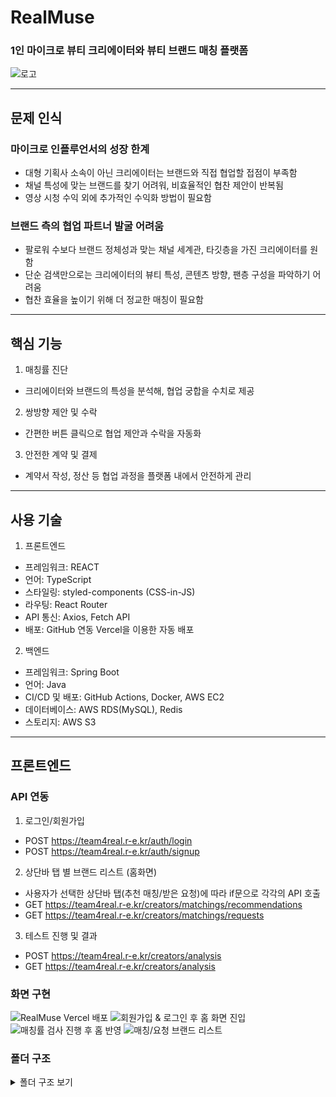 # RealMuse

### 1인 마이크로 뷰티 크리에이터와 뷰티 브랜드 매칭 플랫폼

![로고](assets/AppLogo.png)

---

## 문제 인식

### 마이크로 인플루언서의 성장 한계

- 대형 기획사 소속이 아닌 크리에이터는 브랜드와 직접 협업할 접점이 부족함
- 채널 특성에 맞는 브랜드를 찾기 어려워, 비효율적인 협찬 제안이 반복됨
- 영상 시청 수익 외에 추가적인 수익화 방법이 필요함

### 브랜드 측의 협업 파트너 발굴 어려움

- 팔로워 수보다 브랜드 정체성과 맞는 채널 세계관, 타깃층을 가진 크리에이터를 원함
- 단순 검색만으로는 크리에이터의 뷰티 특성, 콘텐츠 방향, 팬층 구성을 파악하기 어려움
- 협찬 효율을 높이기 위해 더 정교한 매칭이 필요함

---

## 핵심 기능

1. 매칭률 진단

- 크리에이터와 브랜드의 특성을 분석해, 협업 궁합을 수치로 제공

2. 쌍방향 제안 및 수락

- 간편한 버튼 클릭으로 협업 제안과 수락을 자동화

3. 안전한 계약 및 결제

- 계약서 작성, 정산 등 협업 과정을 플랫폼 내에서 안전하게 관리

---

## 사용 기술

1. 프론트엔드

- 프레임워크: REACT
- 언어: TypeScript
- 스타일링: styled-components (CSS-in-JS)
- 라우팅: React Router
- API 통신: Axios, Fetch API
- 배포: GitHub 연동 Vercel을 이용한 자동 배포

2. 백엔드

- 프레임워크: Spring Boot
- 언어: Java
- CI/CD 및 배포: GitHub Actions, Docker, AWS EC2
- 데이터베이스: AWS RDS(MySQL), Redis
- 스토리지: AWS S3

---

## 프론트엔드

### API 연동

1. 로그인/회원가입

- POST https://team4real.r-e.kr/auth/login
- POST https://team4real.r-e.kr/auth/signup

2. 상단바 탭 별 브랜드 리스트 (홈화면)

- 사용자가 선택한 상단바 탭(추천 매칭/받은 요청)에 따라 if문으로 각각의 API 호출
- GET https://team4real.r-e.kr/creators/matchings/recommendations
- GET https://team4real.r-e.kr/creators/matchings/requests

3. 테스트 진행 및 결과

- POST https://team4real.r-e.kr/creators/analysis
- GET https://team4real.r-e.kr/creators/analysis

### 화면 구현

![RealMuse Vercel 배포](assets/ReadME/화면구현1.png)
![회원가입 & 로그인 후 홈 화면 진입](assets/ReadME/화면구현2.png)
![매칭률 검사 진행 후 홈 반영](assets/ReadME/화면구현3.png)
![매칭/요청 브랜드 리스트](assets/ReadME/화면구현4.png)

### 폴더 구조

<details>
  <summary>폴더 구조 보기</summary>

```plaintext
📦src
┣ 📂assets
┃ ┣ 📂icons
┃ ┃ ┣ 📜ActiveBriefcase.png
┃ ┃ ┣ 📜ActiveHome.png
┃ ┃ ┣ 📜ActiveUser.png
┃ ┃ ┣ 📜Briefcase.png
┃ ┃ ┣ 📜Home.png
┃ ┃ ┗ 📜User.png
┃ ┣ 📜AppLogo.png
┃ ┣ 📜BackIconButton.png
┃ ┗ 📜HomeTest.png
┣ 📂bottom
┃ ┣ 📜BottomBar.style.ts
┃ ┗ 📜BottomBar.tsx
┣ 📂business
┃ ┣ 📂top
┃ ┃ ┣ 📜topbar.style.ts
┃ ┃ ┗ 📜TopBar.tsx
┃ ┗ 📜Business.tsx
┣ 📂data
┃ ┗ 📜brandDummy.ts
┣ 📂home
┃ ┣ 📂brandBox
┃ ┃ ┣ 📜brandBox.style.ts
┃ ┃ ┗ 📜BrandBox.tsx
┃ ┣ 📂brandList
┃ ┃ ┣ 📜brandlist.style.ts
┃ ┃ ┗ 📜BrandList.tsx
┃ ┣ 📂desc
┃ ┃ ┣ 📜detail.style.ts
┃ ┃ ┣ 📜RecommendationsDetail.tsx
┃ ┃ ┗ 📜RequestsDetail.tsx
┃ ┣ 📂top
┃ ┃ ┣ 📜topbar.style.ts
┃ ┃ ┗ 📜TopBar.tsx
┃ ┣ 📜home.style.ts
┃ ┗ 📜Home.tsx
┣ 📂login
┃ ┣ 📜Login.tsx
┃ ┣ 📜loginsignup.style.ts
┃ ┗ 📜SignUp.tsx
┣ 📂profile
┃ ┗ 📜Profile.tsx
┣ 📂test
┃ ┣ 📂testScreen
┃ ┃ ┣ 📜TestResult.tsx
┃ ┃ ┣ 📜TestScreen1.tsx
┃ ┃ ┣ 📜TestScreen2.tsx
┃ ┃ ┗ 📜TestScreen3.tsx
┃ ┣ 📜test.style.ts
┃ ┣ 📜Test.tsx
┃ ┗ 📜TestProgress.tsx
┣ 📜App.css
┣ 📜App.test.js
┣ 📜App.tsx
┣ 📜custom.d.ts
┣ 📜GlobalStyle.ts
┣ 📜index.css
┣ 📜index.js
┣ 📜logo.svg
┣ 📜reportWebVitals.js
┗ 📜setupTests.js
</details>
```
